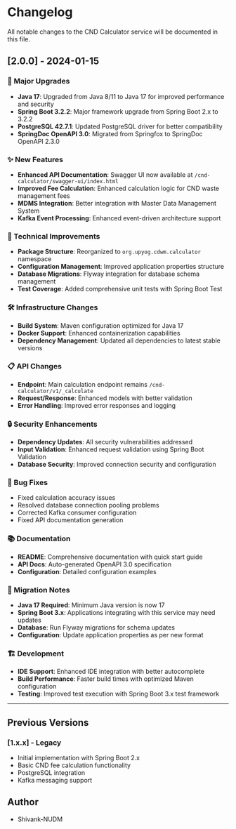 # Changelog

All notable changes to the CND Calculator service will be documented in this file.

## [2.0.0] - 2024-01-15

### 🚀 Major Upgrades
- **Java 17**: Upgraded from Java 8/11 to Java 17 for improved performance and security
- **Spring Boot 3.2.2**: Major framework upgrade from Spring Boot 2.x to 3.2.2
- **PostgreSQL 42.7.1**: Updated PostgreSQL driver for better compatibility
- **SpringDoc OpenAPI 3.0**: Migrated from Springfox to SpringDoc OpenAPI 2.3.0

### ✨ New Features
- **Enhanced API Documentation**: Swagger UI now available at `/cnd-calculator/swagger-ui/index.html`
- **Improved Fee Calculation**: Enhanced calculation logic for CND waste management fees
- **MDMS Integration**: Better integration with Master Data Management System
- **Kafka Event Processing**: Enhanced event-driven architecture support

### 🔧 Technical Improvements
- **Package Structure**: Reorganized to `org.upyog.cdwm.calculator` namespace
- **Configuration Management**: Improved application properties structure
- **Database Migrations**: Flyway integration for database schema management
- **Test Coverage**: Added comprehensive unit tests with Spring Boot Test

### 🛠️ Infrastructure Changes
- **Build System**: Maven configuration optimized for Java 17
- **Docker Support**: Enhanced containerization capabilities
- **Dependency Management**: Updated all dependencies to latest stable versions

### 📋 API Changes
- **Endpoint**: Main calculation endpoint remains `/cnd-calculator/v1/_calculate`
- **Request/Response**: Enhanced models with better validation
- **Error Handling**: Improved error responses and logging

### 🔒 Security Enhancements
- **Dependency Updates**: All security vulnerabilities addressed
- **Input Validation**: Enhanced request validation using Spring Boot Validation
- **Database Security**: Improved connection security and configuration

### 🐛 Bug Fixes
- Fixed calculation accuracy issues
- Resolved database connection pooling problems
- Corrected Kafka consumer configuration
- Fixed API documentation generation

### 📚 Documentation
- **README**: Comprehensive documentation with quick start guide
- **API Docs**: Auto-generated OpenAPI 3.0 specification
- **Configuration**: Detailed configuration examples

### 🔄 Migration Notes
- **Java 17 Required**: Minimum Java version is now 17
- **Spring Boot 3.x**: Applications integrating with this service may need updates
- **Database**: Run Flyway migrations for schema updates
- **Configuration**: Update application properties as per new format

### 🏗️ Development
- **IDE Support**: Enhanced IDE integration with better autocomplete
- **Build Performance**: Faster build times with optimized Maven configuration
- **Testing**: Improved test execution with Spring Boot 3.x test framework

---

## Previous Versions

### [1.x.x] - Legacy
- Initial implementation with Spring Boot 2.x
- Basic CND fee calculation functionality
- PostgreSQL integration
- Kafka messaging support

## Author
- Shivank-NUDM
